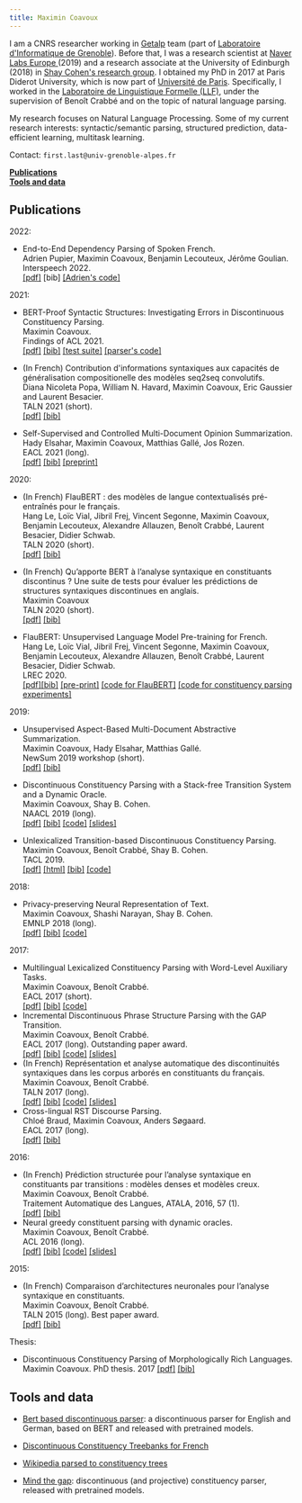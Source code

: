 ```yaml
---
title: Maximin Coavoux
---
```


I am a CNRS researcher working in [Getalp](http://lig-getalp.imag.fr/en/home/) team (part of [Laboratoire d'Informatique de Grenoble](http://www.liglab.fr/)).
Before that, I was a research scientist at [Naver Labs Europe ](https://europe.naverlabs.com/) (2019) and a research associate at the University of Edinburgh (2018) in [Shay Cohen's research group](http://cohort.inf.ed.ac.uk/).
I obtained my PhD in 2017 at Paris Diderot University, which is now part of [Université de Paris](https://u-paris.fr/).
Specifically, I worked in the [Laboratoire de Linguistique Formelle (LLF)](http://www.llf.cnrs.fr/en), under the supervision of Benoît Crabbé and on the topic of natural language parsing.

My research focuses on Natural Language Processing. Some of my current research interests: syntactic/semantic parsing, structured prediction, data-efficient learning, multitask learning.

Contact: `first.last@univ-grenoble-alpes.fr`

[**Publications**](#publications)  
[**Tools and data**](#tools-and-data)  

## Publications

2022:

* End-to-End Dependency Parsing of Spoken French.  
  Adrien Pupier, Maximin Coavoux, Benjamin Lecouteux, Jérôme Goulian.  
  Interspeech 2022.  
  [[pdf]](https://hal.archives-ouvertes.fr/hal-03713551/document) [bib] [[Adrien's code]](https://gricad-gitlab.univ-grenoble-alpes.fr/pupiera/wav2tree_release)

2021:

* BERT-Proof Syntactic Structures: Investigating Errors in Discontinuous Constituency Parsing.  
  Maximin Coavoux.  
  Findings of ACL 2021.  
  [[pdf]](https://aclanthology.org/2021.findings-acl.288.pdf) [[bib]](https://aclanthology.org/2021.findings-acl.288.bib) [[test suite]](https://aclanthology.org/attachments/2021.findings-acl.288.OptionalSupplementaryMaterial.zip) [[parser's code]](https://gitlab.com/mcoavoux/mtgpy-release-findings-2021)

* (In French) Contribution d'informations syntaxiques aux capacités de généralisation compositionelle des modèles seq2seq convolutifs.  
  Diana Nicoleta Popa, William N. Havard, Maximin Coavoux, Eric Gaussier and Laurent Besacier.  
  TALN 2021 (short).  
  [[pdf]](http://talnarchives.atala.org/TALN/TALN-2021/28.pdf) [[bib]](http://talnarchives.atala.org/TALN/TALN-2021/28.bib)

* Self-Supervised and Controlled Multi-Document Opinion Summarization.  
  Hady Elsahar, Maximin Coavoux, Matthias Gallé, Jos Rozen.  
  EACL 2021 (long).  
  [[pdf]](https://www.aclweb.org/anthology/2021.eacl-main.141.pdf) [[bib]](https://www.aclweb.org/anthology/2021.eacl-main.141.bib) [[preprint]](https://arxiv.org/abs/2004.14754)


2020:

* (In French) FlauBERT : des modèles de langue contextualisés pré-entraînés pour le français.  
  Hang Le, Loïc Vial, Jibril Frej, Vincent Segonne, Maximin Coavoux, Benjamin Lecouteux, Alexandre Allauzen, Benoît Crabbé, Laurent Besacier, Didier Schwab.  
  TALN 2020 (short).  
  [[pdf]](https://hal.archives-ouvertes.fr/hal-02784776v3/document) [[bib]](http://talnarchives.atala.org/TALN/TALN-2020/66.bib)

* (In French) Qu’apporte BERT à l’analyse syntaxique en constituants discontinus ? Une suite de tests pour évaluer les prédictions de structures syntaxiques discontinues en anglais.  
  Maximin Coavoux  
  TALN 2020 (short).  
  [[pdf]](https://hal.archives-ouvertes.fr/hal-02784767v3/document) [[bib]](http://talnarchives.atala.org/TALN/TALN-2020/141.bib)

* FlauBERT: Unsupervised Language Model Pre-training for French.  
  Hang Le, Loïc Vial, Jibril Frej, Vincent Segonne, Maximin Coavoux, Benjamin Lecouteux, Alexandre Allauzen, Benoît Crabbé, Laurent Besacier, Didier Schwab.  
  LREC 2020.  
  [[pdf]](http://www.lrec-conf.org/proceedings/lrec2020/pdf/2020.lrec-1.302.pdf)[[bib]](http://www.lrec-conf.org/proceedings/lrec2020/bib/2020.lrec-1.302.bib) [[pre-print]](https://arxiv.org/abs/1912.05372) [[code for FlauBERT]](https://github.com/getalp/Flaubert/) [[code for constituency parsing experiments]](https://github.com/mcoavoux/self-attentive-parser)

2019:

* Unsupervised Aspect-Based Multi-Document Abstractive Summarization.  
  Maximin Coavoux, Hady Elsahar, Matthias Gallé.  
  NewSum 2019 workshop (short).  
  [[pdf]](https://www.aclweb.org/anthology/D19-5405.pdf) [[bib]](https://www.aclweb.org/anthology/D19-5405.bib)

* Discontinuous Constituency Parsing with a Stack-free Transition System and a Dynamic Oracle.  
  Maximin Coavoux, Shay B. Cohen.  
  NAACL 2019 (long).  
  [[pdf]](https://www.aclweb.org/anthology/N19-1018.pdf) [[bib]](https://www.aclweb.org/anthology/N19-1018.bib) [[code]](https://gitlab.com/mcoavoux/discoparset/) [[slides]](slides_naacl2019.pdf)

* Unlexicalized Transition-based Discontinuous Constituency Parsing.  
  Maximin Coavoux, Benoît Crabbé, Shay B. Cohen.  
  TACL 2019.  
  [[pdf]](https://www.mitpressjournals.org/doi/pdf/10.1162/tacl_a_00255) [[html]](https://www.mitpressjournals.org/doi/full/10.1162/tacl_a_00255) [[bib]](https://www.aclweb.org/anthology/Q19-1005.bib) [[code]](https://github.com/mcoavoux/mtg_TACL)

2018:

* Privacy-preserving Neural Representation of Text.  
  Maximin Coavoux, Shashi Narayan, Shay B. Cohen.  
  EMNLP 2018 (long).  
  [[pdf]](http://aclweb.org/anthology/D18-1001) [[bib]](https://www.aclweb.org/anthology/D18-1001.bib) [[code]](https://github.com/mcoavoux/pnet)

2017:

* Multilingual Lexicalized Constituency Parsing with Word-Level Auxiliary Tasks.  
  Maximin Coavoux, Benoît Crabbé.  
  EACL 2017 (short).  
  [[pdf]](http://www.aclweb.org/anthology/E/E17/E17-2053.pdf) [[bib]](http://www.aclweb.org/anthology/E/E17/E17-2053.bib) [[code]](https://github.com/mcoavoux/mtg/)
* Incremental Discontinuous Phrase Structure Parsing with the GAP Transition.  
  Maximin Coavoux, Benoît Crabbé.  
  EACL 2017 (long). Outstanding paper award.  
  [[pdf]](http://www.aclweb.org/anthology/E/E17/E17-1118.pdf) [[bib]](http://www.aclweb.org/anthology/E/E17/E17-1118.bib) [[code]](https://github.com/mcoavoux/mtg/) [[slides]](slides_eacl2017.pdf)
* (In French) Représentation et analyse automatique des discontinuités syntaxiques dans les corpus arborés en constituants du français.  
  Maximin Coavoux, Benoît Crabbé.  
  TALN 2017 (long).  
  [[pdf]](https://hal.archives-ouvertes.fr/hal-01622631/document) [[bib]](https://hal.archives-ouvertes.fr/hal-01622631v1/bibtex) [[code]](https://github.com/mcoavoux/french_disco_data) [[slides]](slides_taln2017.pdf)
* Cross-lingual RST Discourse Parsing.  
  Chloé Braud, Maximin Coavoux, Anders Søgaard.  
  EACL 2017 (long).  
  [[pdf]](http://www.aclweb.org/anthology/E17-1028) [[bib]](http://aclweb.org/anthology/E17-1028.bib)

2016:

* (In French) Prédiction structurée pour l’analyse syntaxique en constituants par transitions : modèles denses et modèles creux.  
  Maximin Coavoux, Benoît Crabbé.  
  Traitement Automatique des Langues, ATALA, 2016, 57 (1).  
  [[pdf]](https://hal.archives-ouvertes.fr/hal-01365252/document) [[bib]](https://hal.archives-ouvertes.fr/hal-01365252v1/bibtex)
* Neural greedy constituent parsing with dynamic oracles.  
  Maximin Coavoux, Benoît Crabbé.  
  ACL 2016 (long).  
  [[pdf]](https://www.aclweb.org/anthology/P16-1017.pdf) [[bib]](https://www.aclweb.org/anthology/P16-1017.bib) [[code]](https://github.com/mcoavoux/hyparse) [[slides]](slides_acl2016.pdf)

2015:

* (In French) Comparaison d’architectures neuronales pour l’analyse syntaxique en constituants.  
  Maximin Coavoux, Benoît Crabbé.  
  TALN 2015 (long).  Best paper award.  
  [[pdf]](http://www.llf.cnrs.fr/sites/llf.cnrs.fr/files/biblio/taln-2015-long-025.pdf) [[bib]](https://hal.inria.fr/hal-01174613v1/bibtex)

Thesis:

* Discontinuous Constituency Parsing of Morphologically Rich Languages.  
  Maximin Coavoux.
  PhD thesis. 2017
  [[pdf]](https://hal.archives-ouvertes.fr/tel-02302563/document) [[bib]](phd.bib)


## Tools and data

* [Bert based discontinuous parser](https://gitlab.com/mcoavoux/mtgpy-release-findings-2021): a discontinuous parser for English and German, based on BERT and released with pretrained models.

* [Discontinuous Constituency Treebanks for French](https://github.com/mcoavoux/french_disco_data)
* [Wikipedia parsed to constituency trees](https://github.com/mcoavoux/wiki_parse)
* [Mind the gap](https://github.com/mcoavoux/mtg): discontinuous (and projective) constituency parser, released with pretrained models.
